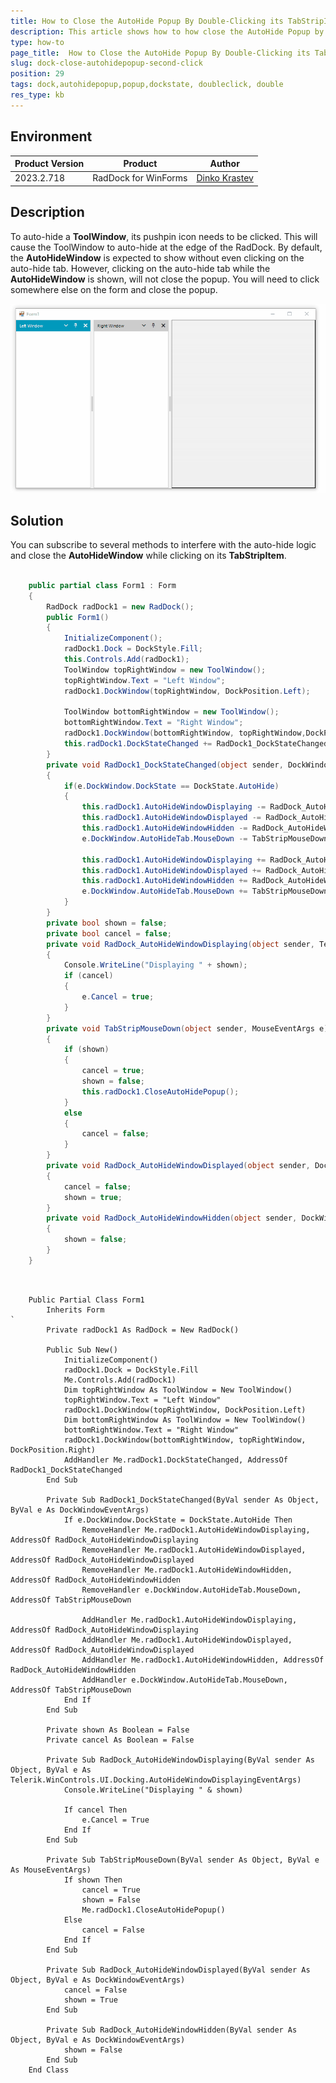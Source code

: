 ```yaml
---
title: How to Close the AutoHide Popup By Double-Clicking its TabStripItem
description: This article shows how to how close the AutoHide Popup by double-clicking its TabStripItem
type: how-to
page_title:  How to Close the AutoHide Popup By Double-Clicking its TabStripItem
slug: dock-close-autohidepopup-second-click
position: 29
tags: dock,autohidepopup,popup,dockstate, doubleclick, double
res_type: kb
---
```


## Environment
|Product Version|Product|Author|
|----|----|----|
|2023.2.718|RadDock for WinForms|[Dinko Krastev](https://www.telerik.com/blogs/author/dinko-krastev)|


## Description

To auto-hide a __ToolWindow__, its pushpin icon needs to be clicked. This will cause the ToolWindow to auto-hide at the edge of the RadDock. By default, the __AutoHideWindow__ is expected to show without even clicking on the auto-hide tab. However, clicking on the auto-hide tab while the __AutoHideWindow__ is shown, will not close the popup. You will need to click somewhere else on the form and close the popup.

![dock-close-autohidepopup-second-click](images/dock-close-autohidepopup-second-click.gif)

## Solution

You can subscribe to several methods to interfere with the auto-hide logic and close the __AutoHideWindow__ while clicking on its __TabStripItem__.

````C#

	public partial class Form1 : Form
    {
        RadDock radDock1 = new RadDock();
        public Form1()
        {
            InitializeComponent();
            radDock1.Dock = DockStyle.Fill;
            this.Controls.Add(radDock1);
            ToolWindow topRightWindow = new ToolWindow();
            topRightWindow.Text = "Left Window";
            radDock1.DockWindow(topRightWindow, DockPosition.Left);

            ToolWindow bottomRightWindow = new ToolWindow();
            bottomRightWindow.Text = "Right Window";
            radDock1.DockWindow(bottomRightWindow, topRightWindow,DockPosition.Right);
            this.radDock1.DockStateChanged += RadDock1_DockStateChanged;
        }
        private void RadDock1_DockStateChanged(object sender, DockWindowEventArgs e)
        {
            if(e.DockWindow.DockState == DockState.AutoHide)
            {
                this.radDock1.AutoHideWindowDisplaying -= RadDock_AutoHideWindowDisplaying;
                this.radDock1.AutoHideWindowDisplayed -= RadDock_AutoHideWindowDisplayed;
                this.radDock1.AutoHideWindowHidden -= RadDock_AutoHideWindowHidden;
                e.DockWindow.AutoHideTab.MouseDown -= TabStripMouseDown;

                this.radDock1.AutoHideWindowDisplaying += RadDock_AutoHideWindowDisplaying;
                this.radDock1.AutoHideWindowDisplayed += RadDock_AutoHideWindowDisplayed;
                this.radDock1.AutoHideWindowHidden += RadDock_AutoHideWindowHidden;
                e.DockWindow.AutoHideTab.MouseDown += TabStripMouseDown;
            }
        }
        private bool shown = false;
        private bool cancel = false;
        private void RadDock_AutoHideWindowDisplaying(object sender, Telerik.WinControls.UI.Docking.AutoHideWindowDisplayingEventArgs e)
        {
            Console.WriteLine("Displaying " + shown);
            if (cancel)
            {
                e.Cancel = true;
            }               
        }
        private void TabStripMouseDown(object sender, MouseEventArgs e)
        {
            if (shown)
            {
                cancel = true;
                shown = false;
                this.radDock1.CloseAutoHidePopup();
            }
            else
            {
                cancel = false;
            }               
        }
        private void RadDock_AutoHideWindowDisplayed(object sender, DockWindowEventArgs e)
        {
            cancel = false;
            shown = true;
        }
        private void RadDock_AutoHideWindowHidden(object sender, DockWindowEventArgs e)
        {
            shown = false;
        }
    }


````
````VB.NET


	Public Partial Class Form1
		Inherits Form
`
		Private radDock1 As RadDock = New RadDock()

		Public Sub New()
			InitializeComponent()
			radDock1.Dock = DockStyle.Fill
			Me.Controls.Add(radDock1)
			Dim topRightWindow As ToolWindow = New ToolWindow()
			topRightWindow.Text = "Left Window"
			radDock1.DockWindow(topRightWindow, DockPosition.Left)
			Dim bottomRightWindow As ToolWindow = New ToolWindow()
			bottomRightWindow.Text = "Right Window"
			radDock1.DockWindow(bottomRightWindow, topRightWindow, DockPosition.Right)
			AddHandler Me.radDock1.DockStateChanged, AddressOf RadDock1_DockStateChanged
		End Sub

		Private Sub RadDock1_DockStateChanged(ByVal sender As Object, ByVal e As DockWindowEventArgs)
			If e.DockWindow.DockState = DockState.AutoHide Then
				RemoveHandler Me.radDock1.AutoHideWindowDisplaying, AddressOf RadDock_AutoHideWindowDisplaying
				RemoveHandler Me.radDock1.AutoHideWindowDisplayed, AddressOf RadDock_AutoHideWindowDisplayed
				RemoveHandler Me.radDock1.AutoHideWindowHidden, AddressOf RadDock_AutoHideWindowHidden
				RemoveHandler e.DockWindow.AutoHideTab.MouseDown, AddressOf TabStripMouseDown

				AddHandler Me.radDock1.AutoHideWindowDisplaying, AddressOf RadDock_AutoHideWindowDisplaying
				AddHandler Me.radDock1.AutoHideWindowDisplayed, AddressOf RadDock_AutoHideWindowDisplayed
				AddHandler Me.radDock1.AutoHideWindowHidden, AddressOf RadDock_AutoHideWindowHidden
				AddHandler e.DockWindow.AutoHideTab.MouseDown, AddressOf TabStripMouseDown
			End If
		End Sub

		Private shown As Boolean = False
		Private cancel As Boolean = False

		Private Sub RadDock_AutoHideWindowDisplaying(ByVal sender As Object, ByVal e As Telerik.WinControls.UI.Docking.AutoHideWindowDisplayingEventArgs)
			Console.WriteLine("Displaying " & shown)

			If cancel Then
				e.Cancel = True
			End If
		End Sub

		Private Sub TabStripMouseDown(ByVal sender As Object, ByVal e As MouseEventArgs)
			If shown Then
				cancel = True
				shown = False
				Me.radDock1.CloseAutoHidePopup()
			Else
				cancel = False
			End If
		End Sub

		Private Sub RadDock_AutoHideWindowDisplayed(ByVal sender As Object, ByVal e As DockWindowEventArgs)
			cancel = False
			shown = True
		End Sub

		Private Sub RadDock_AutoHideWindowHidden(ByVal sender As Object, ByVal e As DockWindowEventArgs)
			shown = False
		End Sub
	End Class


````




